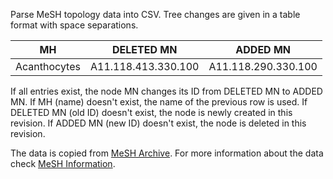 Parse MeSH topology data into CSV.
Tree changes are given in a table format with space separations.

| MH           | DELETED MN          | ADDED MN            |
| ------------ | ------------------- | ------------------- |
| Acanthocytes | A11.118.413.330.100 | A11.118.290.330.100 |

If all entries exist, the node MN changes its ID from DELETED MN to ADDED MN.
If MH (name) doesn't exist, the name of the previous row is used.
If DELETED MN (old ID) doesn't exist, the node is newly created in this revision.
If ADDED MN (new ID) doesn't exist, the node is deleted in this revision.

The data is copied from [MeSH Archive](ftp://nlmpubs.nlm.nih.gov/online/mesh/).
For more information about the data check [MeSH Information](https://www.nlm.nih.gov/mesh/filelist.html).
